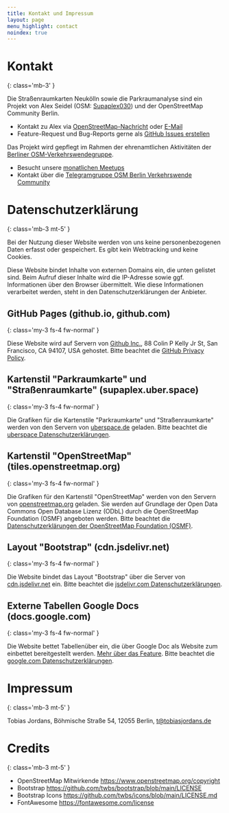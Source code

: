 ```yaml
---
title: Kontakt und Impressum
layout: page
menu_highlight: contact
noindex: true
---
```


<div class="bg-light p-3">

# Kontakt
{: class='mb-3' }

Die Straßenraumkarten Neukölln sowie die Parkraumanalyse sind ein Projekt von Alex Seidel (OSM: [Supaplex030](https://www.openstreetmap.org/user/Supaplex030/)) und der OpenStreetMap Community Berlin.

* Kontakt zu Alex via [OpenStreetMap-Nachricht](https://www.openstreetmap.org/message/new/Supaplex030) oder [E-Mail](mailto:supaplex@riseup.net)
* Feature-Request und Bug-Reports gerne als [GitHub Issues erstellen](https://github.com/SupaplexOSM/strassenraumkarte-neukoelln/)

Das Projekt wird gepflegt im Rahmen der ehrenamtlichen Aktivitäten der [Berliner OSM-Verkehrswendegruppe](https://wiki.openstreetmap.org/wiki/Berlin/Verkehrswende).

* Besucht unsere [monatlichen Meetups](https://www.meetup.com/de-DE/OSM-Berlin-Brandenburg/)
* Kontakt über die [Telegramgruppe OSM Berlin Verkehrswende Community]((https://t.me/osmberlinverkehr))

</div>

# Datenschutzerklärung
{: class='mb-3 mt-5' }

Bei der Nutzung dieser Website werden von uns keine personenbezogenen Daten erfasst oder gespeichert.
Es gibt kein Webtracking und keine Cookies.

Diese Website bindet Inhalte von externen Domains ein, die unten gelistet sind. Beim Aufruf dieser Inhalte wird die IP-Adresse sowie ggf. Informationen über den Browser übermittelt. Wie diese Informationen verarbeitet werden, steht in den Datenschutzerklärungen der Anbieter.

## GitHub Pages (github.io, github.com)
{: class='my-3 fs-4 fw-normal' }

Diese Website wird auf Servern von [Github Inc.](https://www.github.com/), 88 Colin P Kelly Jr St, San Francisco, CA 94107, USA gehostet. Bitte beachtet die [GitHub Privacy Policy](https://help.github.com/articles/github-privacy-statement/).

## Kartenstil "Parkraumkarte" und "Straßenraumkarte" (supaplex.uber.space)
{: class='my-3 fs-4 fw-normal' }

Die Grafiken für die Kartenstile "Parkraumkarte" und "Straßenraumkarte" werden von den Servern von [uberspace.de](https://uberspace.de/de/about/imprint/) geladen. Bitte beachtet die [uberspace Datenschutzerklärungen](https://uberspace.de/de/about/privacy/).

## Kartenstil "OpenStreetMap" (tiles.openstreetmap.org)
{: class='my-3 fs-4 fw-normal' }

Die Grafiken für den Kartenstil "OpenStreetMap" werden von den Servern von [openstreetmap.org](https://www.openstreetmap.org) geladen. Sie werden auf Grundlage der Open Data Commons Open Database Lizenz (ODbL) durch die OpenStreetMap Foundation (OSMF) angeboten werden. Bitte beachtet die [Datenschutzerklärungen der OpenStreetMap Foundation (OSMF)](https://wiki.osmfoundation.org/wiki/Privacy_Policy).

## Layout "Bootstrap" (cdn.jsdelivr.net)
{: class='my-3 fs-4 fw-normal' }

Die Website bindet das Layout "Bootstrap" über die Server von [cdn.jsdelivr.net](https://getbootstrap.com/docs/5.0/getting-started/introduction/#quick-start) ein. Bitte beachtet die [jsdelivr.com Datenschutzerklärungen](https://www.jsdelivr.com/terms/privacy-policy-jsdelivr-net).

## Externe Tabellen Google Docs (docs.google.com)
{: class='my-3 fs-4 fw-normal' }

Die Website bettet Tabellenüber ein, die über Google Doc als Website zum einbettet bereitgestellt werden. [Mehr über das Feature](https://support.google.com/a/users/answer/9308870?hl=de). Bitte beachtet die [google.com Datenschutzerklärungen](https://policies.google.com/privacy?hl=de-DE).

# Impressum
{: class='mb-3 mt-5' }

Tobias Jordans, Böhmische Straße 54, 12055 Berlin, [t@tobiasjordans.de](mailto:t@tobiasjordans.de)

# Credits
{: class='mb-3 mt-5' }

* OpenStreetMap Mitwirkende https://www.openstreetmap.org/copyright
* Bootstrap https://github.com/twbs/bootstrap/blob/main/LICENSE
* Bootstrap Icons https://github.com/twbs/icons/blob/main/LICENSE.md
* FontAwesome https://fontawesome.com/license
